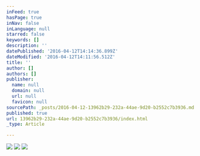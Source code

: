 ```yaml
---
inFeed: true
hasPage: true
inNav: false
inLanguage: null
starred: false
keywords: []
description: ''
datePublished: '2016-04-12T14:14:36.899Z'
dateModified: '2016-04-12T14:11:56.512Z'
title: ''
author: []
authors: []
publisher:
  name: null
  domain: null
  url: null
  favicon: null
sourcePath: _posts/2016-04-12-13962b29-232a-44ae-9d20-b2552c7b3936.md
published: true
url: 13962b29-232a-44ae-9d20-b2552c7b3936/index.html
_type: Article

---
```

![](https://the-grid-user-content.s3-us-west-2.amazonaws.com/ab4a29b9-ef2d-4124-a02e-1a031c651bf7.jpg)
![](https://the-grid-user-content.s3-us-west-2.amazonaws.com/876ff4f3-1924-4cee-abc1-57f22afb233c.jpg)
![](https://the-grid-user-content.s3-us-west-2.amazonaws.com/01cfdc26-e980-4241-8baa-b093bc4ad37e.jpg)